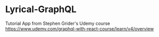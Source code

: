 # Lyrical-GraphQL
Tutorial App from Stephen Grider's Udemy course
https://www.udemy.com/graphql-with-react-course/learn/v4/overview
